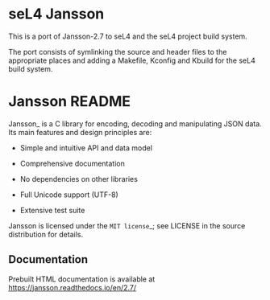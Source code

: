 seL4 Jansson
=============

This is a port of Jansson-2.7 to seL4 and the seL4 project build system.

The port consists of symlinking the source and header files to the appropriate places
and adding a Makefile, Kconfig and Kbuild for the seL4 build system.

Jansson README
==============

Jansson_ is a C library for encoding, decoding and manipulating JSON
data. Its main features and design principles are:

- Simple and intuitive API and data model

- Comprehensive documentation

- No dependencies on other libraries

- Full Unicode support (UTF-8)

- Extensive test suite

Jansson is licensed under the `MIT license`_; see LICENSE in the
source distribution for details.

Documentation
-------------

Prebuilt HTML documentation is available at https://jansson.readthedocs.io/en/2.7/


